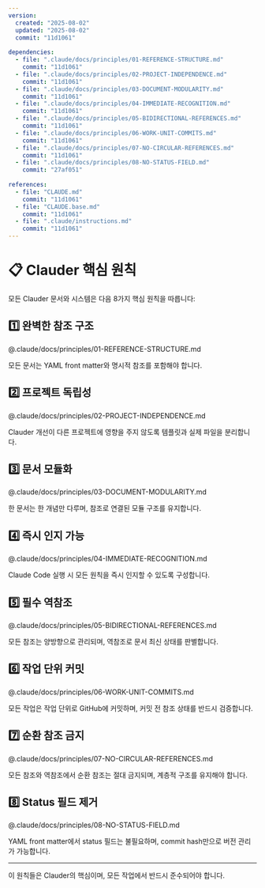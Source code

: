 ```yaml
---
version:
  created: "2025-08-02"
  updated: "2025-08-02"
  commit: "11d1061"
  
dependencies:
  - file: ".claude/docs/principles/01-REFERENCE-STRUCTURE.md"
    commit: "11d1061"
  - file: ".claude/docs/principles/02-PROJECT-INDEPENDENCE.md"
    commit: "11d1061"
  - file: ".claude/docs/principles/03-DOCUMENT-MODULARITY.md"
    commit: "11d1061"
  - file: ".claude/docs/principles/04-IMMEDIATE-RECOGNITION.md"
    commit: "11d1061"
  - file: ".claude/docs/principles/05-BIDIRECTIONAL-REFERENCES.md"
    commit: "11d1061"
  - file: ".claude/docs/principles/06-WORK-UNIT-COMMITS.md"
    commit: "11d1061"
  - file: ".claude/docs/principles/07-NO-CIRCULAR-REFERENCES.md"
    commit: "11d1061"
  - file: ".claude/docs/principles/08-NO-STATUS-FIELD.md"
    commit: "27af051"
    
references:
  - file: "CLAUDE.md"
    commit: "11d1061"
  - file: "CLAUDE.base.md"
    commit: "11d1061"
  - file: ".claude/instructions.md"
    commit: "11d1061"
---
```


# 📋 Clauder 핵심 원칙

모든 Clauder 문서와 시스템은 다음 8가지 핵심 원칙을 따릅니다:

## 1️⃣ 완벽한 참조 구조
@.claude/docs/principles/01-REFERENCE-STRUCTURE.md

모든 문서는 YAML front matter와 명시적 참조를 포함해야 합니다.

## 2️⃣ 프로젝트 독립성
@.claude/docs/principles/02-PROJECT-INDEPENDENCE.md

Clauder 개선이 다른 프로젝트에 영향을 주지 않도록 템플릿과 실제 파일을 분리합니다.

## 3️⃣ 문서 모듈화
@.claude/docs/principles/03-DOCUMENT-MODULARITY.md

한 문서는 한 개념만 다루며, 참조로 연결된 모듈 구조를 유지합니다.

## 4️⃣ 즉시 인지 가능
@.claude/docs/principles/04-IMMEDIATE-RECOGNITION.md

Claude Code 실행 시 모든 원칙을 즉시 인지할 수 있도록 구성합니다.

## 5️⃣ 필수 역참조
@.claude/docs/principles/05-BIDIRECTIONAL-REFERENCES.md

모든 참조는 양방향으로 관리되며, 역참조로 문서 최신 상태를 판별합니다.

## 6️⃣ 작업 단위 커밋
@.claude/docs/principles/06-WORK-UNIT-COMMITS.md

모든 작업은 작업 단위로 GitHub에 커밋하며, 커밋 전 참조 상태를 반드시 검증합니다.

## 7️⃣ 순환 참조 금지
@.claude/docs/principles/07-NO-CIRCULAR-REFERENCES.md

모든 참조와 역참조에서 순환 참조는 절대 금지되며, 계층적 구조를 유지해야 합니다.

## 8️⃣ Status 필드 제거
@.claude/docs/principles/08-NO-STATUS-FIELD.md

YAML front matter에서 status 필드는 불필요하며, commit hash만으로 버전 관리가 가능합니다.

---

이 원칙들은 Clauder의 핵심이며, 모든 작업에서 반드시 준수되어야 합니다.